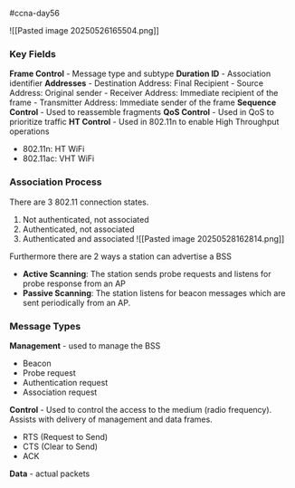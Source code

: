#ccna-day56

![[Pasted image 20250526165504.png]]
### Key Fields
**Frame Control** - Message type and subtype
**Duration ID** - Association identifier
**Addresses**
	- Destination Address: Final Recipient
	- Source Address: Original sender
	- Receiver Address: Immediate recipient of the frame
	- Transmitter Address: Immediate sender of the frame
**Sequence Control** - Used to reassemble fragments
**QoS Control** - Used in QoS to prioritize traffic
**HT Control** - Used in 802.11n to enable High Throughput operations
- 802.11n: HT WiFi
- 802.11ac: VHT WiFi

### Association Process
There are 3 802.11 connection states.
1) Not authenticated, not associated
2) Authenticated, not associated
3) Authenticated and associated
![[Pasted image 20250528162814.png]]

Furthermore there are 2 ways a station can advertise a BSS
- **Active Scanning**: The station sends probe requests and listens for probe response from an AP
- **Passive Scanning**: The station listens for beacon messages which are sent periodically from an AP.

### Message Types
**Management** - used to manage the BSS
- Beacon
- Probe request
- Authentication request
- Association request

**Control** - Used to control the access to the medium (radio frequency). Assists with delivery of management and data frames.
- RTS (Request to Send)
- CTS (Clear to Send)
- ACK

**Data** - actual packets

